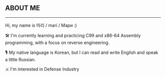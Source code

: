 ## ABOUT ME
___

Hi, my name is 마리 / mari / Мари :)

🛠️ I'm currently learning and practicing C99 and x86-64 Assembly programming, with a focus on reverse engineering.

🎙️ My native language is Korean, but I can read and write English and speak a little Russian.

⚔️ I'm interested in Defense Industry
